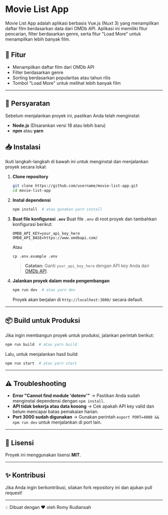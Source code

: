 # Movie List App

Movie List App adalah aplikasi berbasis Vue.js (Nuxt 3) yang menampilkan daftar film berdasarkan data dari OMDb API. Aplikasi ini memiliki fitur pencarian, filter berdasarkan genre, serta fitur "Load More" untuk menampilkan lebih banyak film.

## 🚀 Fitur
- Menampilkan daftar film dari OMDb API
- Filter berdasarkan genre
- Sorting berdasarkan popularitas atau tahun rilis
- Tombol "Load More" untuk melihat lebih banyak film

---

## 📌 Persyaratan
Sebelum menjalankan proyek ini, pastikan Anda telah menginstal:
- **Node.js** (Disarankan versi 18 atau lebih baru)
- **npm** atau **yarn**

## 📥 Instalasi
Ikuti langkah-langkah di bawah ini untuk menginstal dan menjalankan proyek secara lokal:

1. **Clone repository**
   ```sh
   git clone https://github.com/username/movie-list-app.git
   cd movie-list-app
   ```

2. **Instal dependensi**
   ```sh
   npm install  # atau gunakan yarn install
   ```

3. **Buat file konfigurasi `.env`**
   Buat file `.env` di root proyek dan tambahkan konfigurasi berikut:
   ```env
   OMDB_API_KEY=your_api_key_here
   OMDB_API_BASE=https://www.omdbapi.com/
   ```
   Atau 
   ```
   cp .env.example .env
   ```
   > **Catatan:** Ganti `your_api_key_here` dengan API key Anda dari [OMDb API](https://www.omdbapi.com/apikey.aspx).

4. **Jalankan proyek dalam mode pengembangan**
   ```sh
   npm run dev  # atau yarn dev
   ```
   Proyek akan berjalan di `http://localhost:3000/` secara default.

---

## 📦 Build untuk Produksi
Jika ingin membangun proyek untuk produksi, jalankan perintah berikut:
```sh
npm run build  # atau yarn build
```
Lalu, untuk menjalankan hasil build:
```sh
npm run start  # atau yarn start
```

---

## ⚠️ Troubleshooting
- **Error "Cannot find module 'dotenv'"** → Pastikan Anda sudah menginstal dependensi dengan `npm install`.
- **API tidak bekerja atau data kosong** → Cek apakah API key valid dan belum mencapai batas pemakaian harian.
- **Port 3000 sudah digunakan** → Gunakan perintah `export PORT=4000 && npm run dev` untuk menjalankan di port lain.

---

## 📜 Lisensi
Proyek ini menggunakan lisensi **MIT**.

---

## ✨ Kontribusi
Jika Anda ingin berkontribusi, silakan fork repository ini dan ajukan pull request!

---

💡 Dibuat dengan ❤️ oleh Romy Rudiansah

